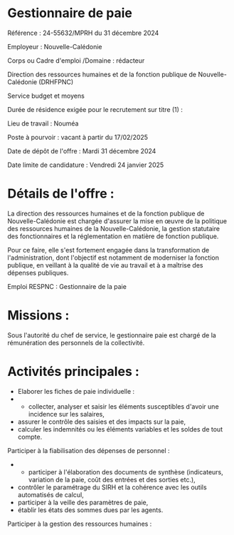# Gestionnaire de paie

Référence : 24-55632/MPRH du 31 décembre 2024

Employeur : Nouvelle-Calédonie

Corps ou Cadre d'emploi /Domaine : rédacteur

Direction des ressources humaines et de la fonction publique de Nouvelle-Calédonie (DRHFPNC)

Service budget et moyens

Durée de résidence exigée pour le recrutement sur titre (1) :

Lieu de travail : Nouméa

Poste à pourvoir : vacant à partir du 17/02/2025

Date de dépôt de l'offre : Mardi 31 décembre 2024

Date limite de candidature : Vendredi 24 janvier 2025

# Détails de l'offre :

La direction des ressources humaines et de la fonction publique de Nouvelle-Calédonie est chargée d'assurer la mise en œuvre de la politique des ressources humaines de la Nouvelle-Calédonie, la gestion statutaire des fonctionnaires et la réglementation en matière de fonction publique.

Pour ce faire, elle s'est fortement engagée dans la transformation de l'administration, dont l'objectif est notamment de moderniser la fonction publique, en veillant à la qualité de vie au travail et à a maîtrise des dépenses publiques.

Emploi RESPNC : Gestionnaire de la paie

# Missions :

Sous l'autorité du chef de service, le gestionnaire paie est chargé de la rémunération des personnels de la collectivité.

# Activités principales :

- Elaborer les fiches de paie individuelle :
- - collecter, analyser et saisir les éléments susceptibles d'avoir une incidence sur les salaires,
- assurer le contrôle des saisies et des impacts sur la paie,
- calculer les indemnités ou les éléments variables et les soldes de tout compte.

Participer à la fiabilisation des dépenses de personnel :
- - participer à l'élaboration des documents de synthèse (indicateurs, variation de la paie, coût des entrées et des sorties etc.),
- contrôler le paramétrage du SIRH et la cohérence avec les outils automatisés de calcul,
- participer à la veille des paramètres de paie,
- établir les états des sommes dues par les agents.

Participer à la gestion des ressources humaines :
